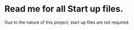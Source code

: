 # Read me for all Start up files. 

Due to the nature of this project, start up files are not required. 
